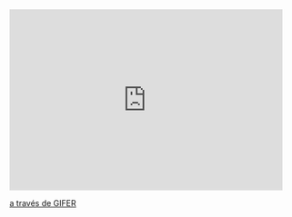 <iframe src="https://gifer.com/embed/Mf08" width=480 height=318.720 frameBorder="0" allowFullScreen></iframe><p><a href="https://gifer.com">a través de GIFER</a></p>
